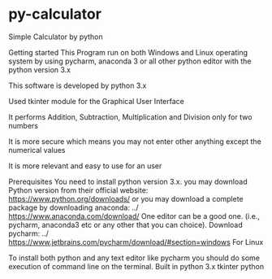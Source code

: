 # py-calculator

Simple Calculator by python

Getting started
This Program run on both Windows and Linux operating system by using pycharm, anaconda 3 or all other python editor with the python version 3.x

This software is developed by python 3.x

Used tkinter module for the Graphical User Interface

It performs Addition, Subtraction, Multiplication and Division only for two numbers

It is more secure which means you may not enter other anything except the numerical values

It is more relevant and easy to use for an user

Prerequisites
You need to install python version 3.x. you may download Python version from their official website: https://www.python.org/downloads/
or you may download a complete package by downloading anaconda: ../ https://www.anaconda.com/download/
One editor can be a good one. (i.e., pycharm, anaconda3 etc or any other that you can choice). Download pycharm: ../ https://www.jetbrains.com/pycharm/download/#section=windows
For Linux

To install both python and any text editor like pycharm you should do some execution of command line on the terminal.
Built in
python 3.x
tkinter python
